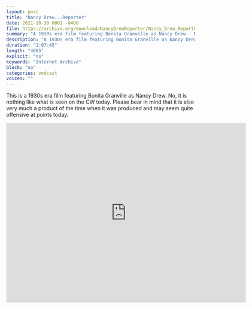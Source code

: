 ```yaml
---
layout: post
title: "Nancy Drew...Reporter"
date: 2021-10-30 0001 -0400
file: https://archive.org/download/NancyDrewReporter/Nancy_Drew_Reporter.mp4
summary: "A 1930s era film featuring Bonita Granville as Nancy Drew.  No, it is nothing like what is seen on the CW today.  Please bear in mind that it is also very much a product of the time when it was produced and may seem quite offensive at points today."
description: "A 1930s era film featuring Bonita Granville as Nancy Drew.  No, it is nothing like what is seen on the CW today.  Please bear in mind that it is also very much a product of the time when it was produced and may seem quite offensive at points today."
duration: "1:07:45"
length: "4065"
explicit: "no" 
keywords: "Internet Archive"
block: "no" 
categories: vodcast
voices: ""
---
```


This is a 1930s era film featuring Bonita Granville as Nancy Drew.  No, it is nothing like what is seen on the CW today.  Please bear in mind that it is also very much a product of the time when it was produced and may seem quite offensive at points today.

<iframe src="https://archive.org/embed/NancyDrewReporter" width="640" height="480" frameborder="0" webkitallowfullscreen="true" mozallowfullscreen="true" allowfullscreen></iframe>

